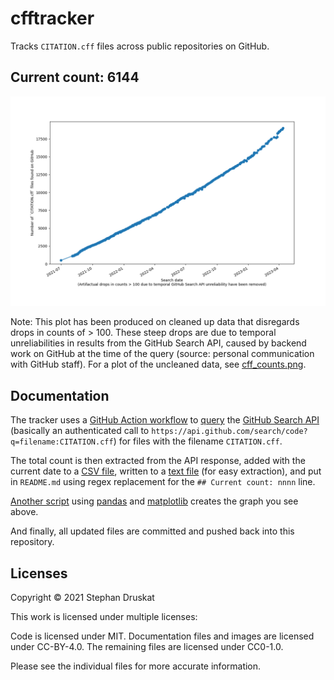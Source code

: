 <!--
SPDX-FileCopyrightText: 2021 Stephan Druskat <mail@sdruskat.net>
SPDX-License-Identifier: CC-BY-4.0
-->

# cfftracker

Tracks `CITATION.cff` files across public repositories on GitHub.

## Current count: 6144

![A graph showing a timeline of file counts for CITATION.cff files across GitHub retrieved via GitHub search API.](cff_counts_clean.png)

Note: This plot has been produced on cleaned up data that disregards drops in counts of > 100.
These steep drops are due to temporal unreliabilities in results from the GitHub Search API, 
caused by backend work on GitHub at the time of the query (source: personal communication with GitHub staff).
For a plot of the uncleaned data, see [cff_counts.png](cff_counts.png).

## Documentation

The tracker uses a [GitHub Action workflow](.github/workflows/update.yml) to [query](query_api.py) the [GitHub Search API](https://docs.github.com/en/rest/reference/search) (basically an authenticated call to  `https://api.github.com/search/code?q=filename:CITATION.cff`) for files with the filename `CITATION.cff`.

The total count is then extracted from the API response, added with the current date to a [CSV file](cff_counts.csv), written to a [text file](current_count.txt) (for easy extraction), and put in `README.md` using regex replacement for the `## Current count: nnnn` line.

[Another script](clean_plot.py) using [pandas](https://pandas.pydata.org/) and [matplotlib](https://matplotlib.org/) creates the graph you see above.

And finally, all updated files are committed and pushed back into this repository.


## Licenses

Copyright © 2021 Stephan Druskat

This work is licensed under multiple licenses:

Code is licensed under MIT.
Documentation files and images are licensed under CC-BY-4.0.
The remaining files are licensed under CC0-1.0.

Please see the individual files for more accurate information.
